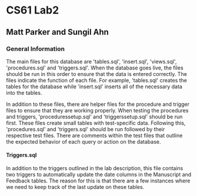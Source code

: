 # CS61 Lab2

## Matt Parker and Sungil Ahn

### General Information 
The main files for this database are 'tables.sql', 'insert.sql', 'views.sql', 'procedures.sql' and 'triggers.sql'. When the database goes live, the files should be run in this order to ensure that the data is entered correctly. The files indicate the function of each file. For example, 'tables.sql' creates the tables for the database while 'insert.sql' inserts all of the necessary data into the tables.

In addition to these files, there are helper files for the procedure and trigger files to ensure that they are working properly. When testing the procedures and triggers, 'proceduressetup.sql' and 'triggerssetup.sql' should be run first. These files create small tables with test-specific data. Following this, 'procedures.sql' and 'triggers.sql' should be run followed by their respective test files. There are comments within the test files that outline the expected behavior of each query or action on the database. 


#### Triggers.sql
In addition to the triggers outlined in the lab description, this file contains two triggers to automatically update the date columns in the Manuscript and Feedback tables. The reason for this is that there are a few instances where we need to keep track of the last update on these tables. 





